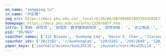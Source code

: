 ```yaml
---
en_name: "zongqing lu"
cn_name: "卢宗青"
img_src: https://eecs.pku.edu.cn/__local/D/2D/A0/0879E86E74833943CB2E732967E_9A3C38CC_BD6.vsb?e=.jpg
homepage: https://eecs.pku.edu.cn/info/1339/6077.htm
intro: ['职称：研究员', '研究所：数字媒体研究所', '研究领域： ', '办公电话：', '电子邮件：zongqing.lu@pku.edu.cn', '个人主页： ']
pid: "99/965"
coauthor_names: ['Jit Biswas', 'Guohong Cao', 'Kevin S. Chan', 'Jiarong Chen', 'Oliver Y. Chén', 'Yuxuan Chen', 'Chen Dun', 'Rui Fan', 'Noor Felemban', 'Sheng Gao', 'Xiang Gao', 'Weizheng Hu', 'Wenjie Hu', 'Jianjun Huang 0002', 'Tiejun Huang', 'Yi-Ping Hung', 'Jiechuan Jiang', 'Yinyan Jiang', 'Philipp Koch', 'Arun Kumar 0008', 'Xiafei Lei', 'Danyi Li', 'Fenghua Li', 'Hui Li 0006', 'Rixi Li', 'Weifeng Li 0001', 'Weihao Li', 'Qingmin Liao', 'Lin Lin 0002', 'Nan Liu', 'Yong Luo', 'Dongdong Ma', 'Hui Ma', 'Ian Vince McLoughlin', 'Alfred Mertins', 'Zhichao Mo', 'Ben Niu 0001', 'Jihong Pei', 'Soo-Chang Pei', 'Huy Phan', 'Soo-Jay Phee', 'Thomas F. La Porta', 'Shiliang Pu', 'Swati Rallapalli', 'Marcel Salathé', 'Qingyun She', 'Chih-Tsung Shen', 'Jianfeng Shen', 'Kaihong Shi', 'Chuiliang Sun', 'Xiao Sun', 'Zhengyang Sun', 'Su-Lim Tan', 'Kai Tian', 'Rahul Urgaonkar', 'Maarten De Vos', 'Chen Wang', 'Jialu Wang', 'Na Wang', 'Yichuan Wang', 'Yingjuan Wang', 'Yonggang Wen', 'Kai Juan Wong', 'Yibo Wu', 'Yong Wu 0003', 'Weixin Xie', 'Bokun Xu', 'Zhen Xu', 'Jing-Hao Xue', 'Fan Yang', 'Zuodong Yang', 'Bin Yuan', 'Liping Zhang', 'Tanran Zhang', 'Wanping Zhang', 'Weizhan Zhang', 'Wenjian Zhang', 'Xiaomei Zhang', 'Xiong Zhang', 'Yachi Zhang', 'Youcheng Zhang', 'Yue Zhang', 'Jing Zhao 0001', 'Wenteng Zhao', 'Qinghua Zheng', 'Fei Zhou', 'Yicong Zhou', 'Xiaoyan Zhu 0005', 'Quan Zou']
coauthor_ids: ['20/2182', 'c/GuohongCao', '129/2261', '259/2649', '220/3772', '145/7790', '228/8450', '03/1805', '198/6800', '35/5676', '14/3881', '168/0937', '24/6575', '41/2181-2', 'h/TiejunHuang', '21/1331', '220/4026', '145/5148', '152/9193', '30/4308-8', '156/8375', '128/8088', '20/8277', 'l/HuiLi6', '215/2832', '97/69-1', '159/1231', '13/322', '00/3361-2', '86/4643', '57/5272', '167/9629', '46/5778', '50/170', '93/2424', '153/6008', '90/4149-1', '19/6408', 'p/SooChangPei', '126/3801', '94/7655', 'l/TomLaPorta', '155/3173', '46/8573', '43/9672', '150/9534', '07/8107', '56/4983', '150/9548', '38/8453', '30/202', '246/5870', '72/4386', '32/2509', '65/1155', '92/46', '82/4206', '195/2701', '44/5770', '60/7475', '161/2090', '33/885', '35/1158', '52/5736', '23/2702-3', '54/2985', '205/4026', '02/6332', '72/1980', '29/3081', '34/3956', '64/1812', '48/6735', '139/3899', '59/1463', '17/6858', '189/3220', '98/5609', '06/2161', '246/5917', '81/10332', '47/722', '69/5882-1', '172/3897', '32/1858', '84/5639', '51/8204', '50/1222-5', '01/755']
paper_keys: ['journals/access/SunLZSC16', 'journals/corr/NiuZZLL14', 'journals/ton/LuSP17', 'journals/wpc/LuTB13', 'journals/ijon/WuJZLLL14', 'journals/corr/abs-1910-14472', 'journals/tmc/LuCPP19', 'journals/corr/abs-1709-09503', 'journals/corr/abs-2002-12046', 'journals/tmc/LuWZZC16', 'journals/ejwcn/LinWKLTP11', 'journals/ieicet/SheLLL14', 'journals/ieicet/ShiLSZL14', 'journals/ijon/LiWXJLL17', 'journals/spic/ZhangXWLLL18', 'journals/dsp/YangWZZLLL16', 'journals/corr/LuSP16', 'journals/ton/LuCUPP20', 'journals/tmc/LuCP17', 'journals/winet/LuTB13', 'journals/corr/abs-1907-13177', 'journals/corr/abs-1809-00588', 'journals/ijig/LuLP09', 'journals/corr/LuCP16', 'journals/tpds/ZhangCGMZL17', 'journals/jsac/LuWFTB13', 'journals/tpds/LuSWCP15', 'journals/corr/abs-1805-07733', 'journals/corr/abs-1904-09605', 'journals/sj/LuW14', 'journals/ijia/LuXP05', 'journals/corr/abs-1810-09202']
---
```

